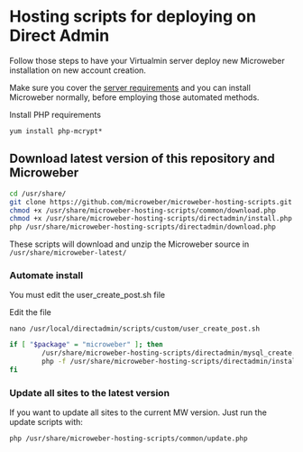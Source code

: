 # Hosting scripts for deploying on Direct Admin


Follow those steps to have your Virtualmin server deploy new Microweber installation on new account creation. 

Make sure you cover the [server requirements](https://github.com/microweber/microweber#general-requirements "") and you can install Microweber normally, before employing those automated methods.


Install PHP requirements
```
yum install php-mcrypt*
```


## Download latest version of this repository and Microweber

```sh
cd /usr/share/
git clone https://github.com/microweber/microweber-hosting-scripts.git
chmod +x /usr/share/microweber-hosting-scripts/common/download.php
chmod +x /usr/share/microweber-hosting-scripts/directadmin/install.php
php /usr/share/microweber-hosting-scripts/directadmin/download.php

```
These scripts will download and unzip the Microweber source in `/usr/share/microweber-latest/`


### Automate install

You must edit the user_create_post.sh file

Edit the file

`
nano /usr/local/directadmin/scripts/custom/user_create_post.sh
`

```sh
if [ "$package" = "microweber" ]; then
        /usr/share/microweber-hosting-scripts/directadmin/mysql_create.sh
        php -f /usr/share/microweber-hosting-scripts/directadmin/install.php
fi
```


### Update all sites to the latest version

If you want to update all sites to the current MW version. Just run the update scripts with: 

```sh 
php /usr/share/microweber-hosting-scripts/common/update.php
```

